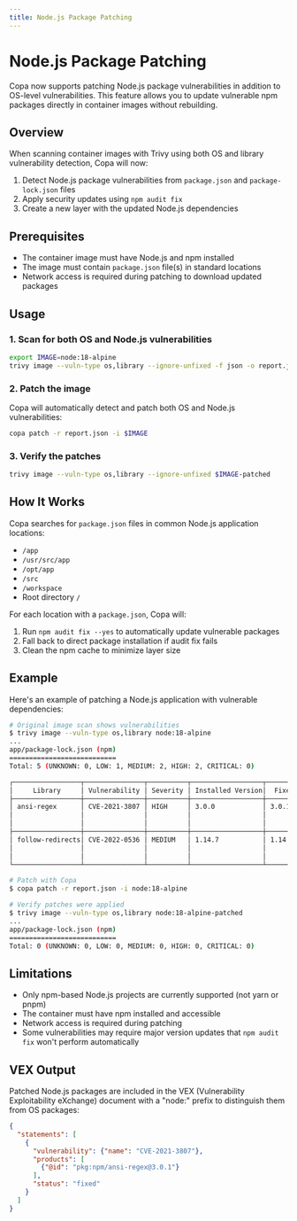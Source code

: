 ```yaml
---
title: Node.js Package Patching
---
```


# Node.js Package Patching

Copa now supports patching Node.js package vulnerabilities in addition to OS-level vulnerabilities. This feature allows you to update vulnerable npm packages directly in container images without rebuilding.

## Overview

When scanning container images with Trivy using both OS and library vulnerability detection, Copa will now:

1. Detect Node.js package vulnerabilities from `package.json` and `package-lock.json` files
2. Apply security updates using `npm audit fix`
3. Create a new layer with the updated Node.js dependencies

## Prerequisites

- The container image must have Node.js and npm installed
- The image must contain `package.json` file(s) in standard locations
- Network access is required during patching to download updated packages

## Usage

### 1. Scan for both OS and Node.js vulnerabilities

```bash
export IMAGE=node:18-alpine
trivy image --vuln-type os,library --ignore-unfixed -f json -o report.json $IMAGE
```

### 2. Patch the image

Copa will automatically detect and patch both OS and Node.js vulnerabilities:

```bash
copa patch -r report.json -i $IMAGE
```

### 3. Verify the patches

```bash
trivy image --vuln-type os,library --ignore-unfixed $IMAGE-patched
```

## How It Works

Copa searches for `package.json` files in common Node.js application locations:
- `/app`
- `/usr/src/app`
- `/opt/app`
- `/src`
- `/workspace`
- Root directory `/`

For each location with a `package.json`, Copa will:
1. Run `npm audit fix --yes` to automatically update vulnerable packages
2. Fall back to direct package installation if audit fix fails
3. Clean the npm cache to minimize layer size

## Example

Here's an example of patching a Node.js application with vulnerable dependencies:

```bash
# Original image scan shows vulnerabilities
$ trivy image --vuln-type os,library node:18-alpine
...
app/package-lock.json (npm)
===========================
Total: 5 (UNKNOWN: 0, LOW: 1, MEDIUM: 2, HIGH: 2, CRITICAL: 0)

┌─────────────────┬───────────────┬──────────┬──────────────────┬──────────────────┬─────────────────┐
│     Library     │ Vulnerability │ Severity │ Installed Version│  Fixed Version   │     Title       │
├─────────────────┼───────────────┼──────────┼──────────────────┼──────────────────┼─────────────────┤
│ ansi-regex      │ CVE-2021-3807 │ HIGH     │ 3.0.0            │ 3.0.1            │ Inefficient     │
│                 │               │          │                  │                  │ Regular         │
│                 │               │          │                  │                  │ Expression      │
├─────────────────┼───────────────┼──────────┼──────────────────┼──────────────────┼─────────────────┤
│ follow-redirects│ CVE-2022-0536 │ MEDIUM   │ 1.14.7           │ 1.14.8           │ Exposure of     │
│                 │               │          │                  │                  │ Sensitive       │
│                 │               │          │                  │                  │ Information     │
└─────────────────┴───────────────┴──────────┴──────────────────┴──────────────────┴─────────────────┘

# Patch with Copa
$ copa patch -r report.json -i node:18-alpine

# Verify patches were applied
$ trivy image --vuln-type os,library node:18-alpine-patched
...
app/package-lock.json (npm)
===========================
Total: 0 (UNKNOWN: 0, LOW: 0, MEDIUM: 0, HIGH: 0, CRITICAL: 0)
```

## Limitations

- Only npm-based Node.js projects are currently supported (not yarn or pnpm)
- The container must have npm installed and accessible
- Network access is required during patching
- Some vulnerabilities may require major version updates that `npm audit fix` won't perform automatically

## VEX Output

Patched Node.js packages are included in the VEX (Vulnerability Exploitability eXchange) document with a "node:" prefix to distinguish them from OS packages:

```json
{
  "statements": [
    {
      "vulnerability": {"name": "CVE-2021-3807"},
      "products": [
        {"@id": "pkg:npm/ansi-regex@3.0.1"}
      ],
      "status": "fixed"
    }
  ]
}
```